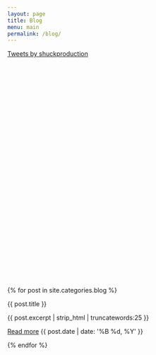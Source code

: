 ```yaml
---
layout: page
title: Blog
menu: main
permalink: /blog/
---
```


<div class="grid-container">

<div class="grid-30 mobile-grid-100" style="height:520px;">
<a class="twitter-timeline" data-width="300" data-height="500" data-theme="light" data-link-color="#2B7BB9" href="https://twitter.com/shuckproduction">Tweets by shuckproduction</a> <script async src="//platform.twitter.com/widgets.js" charset="utf-8"></script>
</div>


{% for post in site.categories.blog  %}
 <div class="grid-30 mobile-grid-100">
<div class="panel-heading">{{ post.title }}</div>
<p>{{ post.excerpt | strip_html | truncatewords:25 }}</p>
 <a href="{{ post.url }}" class="btn btn-default">Read more</a> <a class="panel-date">{{ post.date | date: '%B %d, %Y' }}</a><br>
</div>

{% endfor %}
</div>